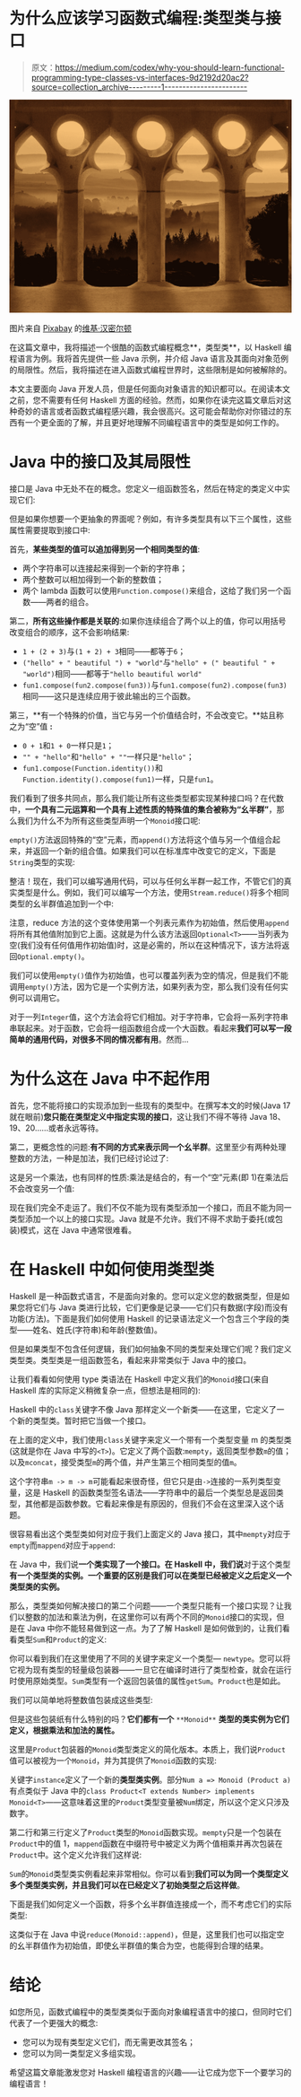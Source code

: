 # 为什么应该学习函数式编程:类型类与接口

> 原文：<https://medium.com/codex/why-you-should-learn-functional-programming-type-classes-vs-interfaces-9d2192d20ac2?source=collection_archive---------1----------------------->

![](img/e5e5360fd51cab4e67a243dd046fb1b4.png)

图片来自 [Pixabay](https://pixabay.com/ru/?utm_source=link-attribution&amp;utm_medium=referral&amp;utm_campaign=image&amp;utm_content=6004000) 的[维基·汉密尔顿](https://pixabay.com/ru/users/flutie8211-17475707/?utm_source=link-attribution&amp;utm_medium=referral&amp;utm_campaign=image&amp;utm_content=6004000)

在这篇文章中，我将描述一个很酷的函数式编程概念**，类型类**，以 Haskell 编程语言为例。我将首先提供一些 Java 示例，并介绍 Java 语言及其面向对象范例的局限性。然后，我将描述在进入函数式编程世界时，这些限制是如何被解除的。

本文主要面向 Java 开发人员，但是任何面向对象语言的知识都可以。在阅读本文之前，您不需要有任何 Haskell 方面的经验。然而，如果你在读完这篇文章后对这种奇妙的语言或者函数式编程感兴趣，我会很高兴。这可能会帮助你对你错过的东西有一个更全面的了解，并且更好地理解不同编程语言中的类型是如何工作的。

# Java 中的接口及其局限性

接口是 Java 中无处不在的概念。您定义一组函数签名，然后在特定的类定义中实现它们:

但是如果你想要一个更抽象的界面呢？例如，有许多类型具有以下三个属性，这些属性需要提取到接口中:

首先，**某些类型的值可以追加得到另一个相同类型的值**:

*   两个字符串可以连接起来得到一个新的字符串；
*   两个整数可以相加得到一个新的整数值；
*   两个 lambda 函数可以使用`Function.compose()`来组合，这给了我们另一个函数——两者的组合。

第二，**所有这些操作都是关联的**:如果你连续组合了两个以上的值，你可以用括号改变组合的顺序，这不会影响结果:

*   `1 + (2 + 3)`与`(1 + 2) + 3`相同——都等于`6`；
*   `("hello" + " beautiful ") + "world"`与`"hello" + (" beautiful " + "world")`相同——都等于`"hello beautiful world"`
*   `fun1.compose(fun2.compose(fun3))`与`fun1.compose(fun2).compose(fun3)`相同——这只是连续应用于彼此输出的三个函数。

第三，**有一个特殊的价值，当它与另一个价值结合时，不会改变它。**姑且称之为“空”值 **:**

*   `0 + 1`和`1 + 0`一样只是`1`；
*   `"" + "hello"`和`"hello" + ""`一样只是`"hello"`；
*   `fun1.compose(Function.identity())`和`Function.identity().compose(fun1)`一样，只是`fun1`。

我们看到了很多共同点，那么我们能让所有这些类型都实现某种接口吗？在代数中，**一个具有二元运算和一个具有上述性质的特殊值的集合被称为“幺半群”**，那么我们为什么不为所有这些类型声明一个`Monoid`接口呢:

`empty()`方法返回特殊的“空”元素，而`append()`方法将这个值与另一个值组合起来，并返回一个新的组合值。如果我们可以在标准库中改变它的定义，下面是`String`类型的实现:

整洁！现在，我们可以编写通用代码，可以与任何幺半群一起工作，不管它们的真实类型是什么。例如，我们可以编写一个方法，使用`Stream.reduce()`将多个相同类型的幺半群值追加到一个中:

注意，reduce 方法的这个变体使用第一个列表元素作为初始值，然后使用`append`将所有其他值附加到它上面。这就是为什么该方法返回`Optional<T>`——当列表为空(我们没有任何值用作初始值)时，这是必需的，所以在这种情况下，该方法将返回`Optional.empty()`。

我们可以使用`empty()`值作为初始值，也可以覆盖列表为空的情况，但是我们不能调用`empty()`方法，因为它是一个实例方法，如果列表为空，那么我们没有任何实例可以调用它。

对于一列`Integer`值，这个方法会将它们相加。对于字符串，它会将一系列字符串串联起来。对于函数，它会将一组函数组合成一个大函数。看起来**我们可以写一段简单的通用代码，对很多不同的情况都有用**。然而…

# 为什么这在 Java 中不起作用

首先，您不能将接口的实现添加到一些现有的类型中。在撰写本文的时候(Java 17 就在眼前)**您只能在类型定义中指定实现的接口**，这让我们不得不等待 Java 18、19、20……或者永远等待。

第二，更概念性的问题:**有不同的方式来表示同一个幺半群**。这里至少有两种处理整数的方法，一种是加法，我们已经讨论过了:

这是另一个乘法，也有同样的性质:乘法是结合的，有一个“空”元素(即 1)在乘法后不会改变另一个值:

现在我们完全不走运了。我们不仅不能为现有类型添加一个接口，而且不能为同一类型添加一个以上的接口实现。Java 就是不允许。我们不得不求助于委托(或包装)模式，这在 Java 中通常很难看。

# 在 Haskell 中如何使用类型类

Haskell 是一种函数式语言，不是面向对象的。您可以定义您的数据类型，但是如果您将它们与 Java 类进行比较，它们更像是记录——它们只有数据(字段)而没有功能(方法)。下面是我们如何使用 Haskell 的记录语法定义一个包含三个字段的类型——姓名、姓氏(字符串)和年龄(整数值)。

但是如果类型不包含任何逻辑，我们如何抽象不同的类型来处理它们呢？我们定义类型类。类型类是一组函数签名，看起来非常类似于 Java 中的接口。

让我们看看如何使用 type 类语法在 Haskell 中定义我们的`Monoid`接口(来自 Haskell 库的实际定义稍微复杂一点，但想法是相同的):

Haskell 中的`class`关键字不像 Java 那样定义一个新类——在这里，它定义了一个新的类型类。暂时把它当做一个接口。

在上面的定义中，我们使用`class`关键字来定义一个带有一个类型变量 m 的类型类(这就是你在 Java 中写的`<T>`)。它定义了两个函数:`mempty`，返回类型参数`m`的值；以及`mconcat`，接受类型`m`的两个值，并产生第三个相同类型的值`m`。

这个字符串`m -> m -> m`可能看起来很奇怪，但它只是由`->`连接的一系列类型变量，这是 Haskell 的函数类型签名语法——字符串中的最后一个类型总是返回类型，其他都是函数参数。它看起来像是有原因的，但我们不会在这里深入这个话题。

很容易看出这个类型类如何对应于我们上面定义的 Java 接口，其中`mempty`对应于`empty`而`mappend`对应于`append`:

在 Java 中，我们说**一个类实现了一个接口。在 Haskell 中，我们说**对于这个类型**有一个类型类的实例。一个重要的区别是我们可以在类型已经被定义之后定义一个类型类的实例。**

那么，类型类如何解决接口的第二个问题——一个类型只能有一个接口实现？让我们以整数的加法和乘法为例，在这里你可以有两个不同的`Monoid`接口的实现，但是在 Java 中你不能轻易做到这一点。为了了解 Haskell 是如何做到的，让我们看看类型`Sum`和`Product`的定义:

你可以看到我们在这里使用了不同的关键字来定义一个类型— `newtype`。您可以将它视为现有类型的轻量级包装器——一旦它在编译时进行了类型检查，就会在运行时使用原始类型。`Sum`类型有一个返回包装值的属性`getSum`。`Product`也是如此。

我们可以简单地将整数值包装成这些类型:

但是这些包装纸有什么特别的吗？**它们都有一个** `**Monoid**` **类型的类实例为它们定义，根据乘法和加法的属性。**

这里是`Product`包装器的`Monoid`类型类定义的简化版本。本质上，我们说`Product`值可以被视为一个`Monoid`，并为其提供了`Monoid`函数的实现:

关键字`instance`定义了一个新的**类型类实例**。部分`Num a => Monoid (Product a)`有点类似于 Java 中的`class Product<T extends Number> implements Monoid<T>`——这意味着这里的`Product`类型变量被`Num`绑定，所以这个定义只涉及数字。

第二行和第三行定义了`Product`类型的`Monoid`函数实现。`mempty`只是一个包装在`Product`中的值 1，`mappend`函数在中缀符号中被定义为两个值相乘并再次包装在`Product`中。这个定义允许我们这样说:

`Sum`的`Monoid`类型类实例看起来非常相似。你可以看到**我们可以为同一个类型定义多个类型类实例，并且我们可以在已经定义了初始类型之后这样做**。

下面是我们如何定义一个函数，将多个幺半群值连接成一个，而不考虑它们的实际类型:

这类似于在 Java 中说`reduce(Monoid::append)`，但是，这里我们也可以指定空的幺半群值作为初始值，即使幺半群值的集合为空，也能得到合理的结果。

# 结论

如您所见，函数式编程中的类型类类似于面向对象编程语言中的接口，但同时它们代表了一个更强大的概念:

*   您可以为现有类型定义它们，而无需更改其签名；
*   您可以为同一类型定义多组实现。

希望这篇文章能激发您对 Haskell 编程语言的兴趣——让它成为您下一个要学习的编程语言！